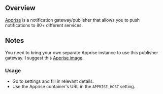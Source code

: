 ## Overview

[Apprise](https://hub.docker.com/r/caronc/apprise) is a notification gateway/publisher that allows you to push notifications to 80+ different services. 

## Notes

You need to bring your own separate Apprise instance to use this publisher gateway. I suggest this [Apprise image](https://hub.docker.com/r/caronc/apprise).

### Usage

- Go to settings and fill in relevant details.
- Use the Apprise container's URL in the `APPRISE_HOST` setting.


